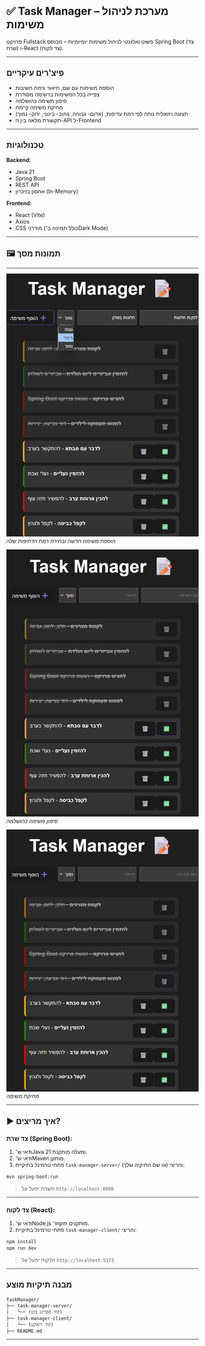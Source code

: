 # ✅ Task Manager – מערכת לניהול משימות

פרויקט Fullstack פשוט ואלגנטי לניהול משימות יומיומיות – מבוסס Spring Boot (צד שרת) ו-React (צד לקוח). 

---

##  פיצ'רים עיקריים

-  הוספת משימות עם שם, תיאור ורמת חשיבות
-  צפייה בכל המשימות ברשימה מסודרת
-  סימון משימה כהושלמה
-  מחיקת משימה קיימת
-  תצוגה ויזואלית נוחה לפי רמת עדיפות, (אדום- גבוהה, צהוב- בינוני, ירוק- נמוך)
-  תקשורת מלאה בין ה-API ל-Frontend

---

##  טכנולוגיות

**Backend:**
- Java 21
- Spring Boot
- REST API
- אחסון בזיכרון (In-Memory)

**Frontend:**
- React (Vite)
- Axios
- CSS מודרני (כולל תמיכה ב־Dark Mode)

---

## 🖼 תמונות מסך
---


![הוספת משימה חדשה ובחירת רמת הדחיפות שלה](readme-images/AddTask.png)  
*הוספת משימה חדשה ובחירת רמת הדחיפות שלה*

![סימון משימה כהושלמה](readme-images/Complete.png)  
*סימון משימה כהושלמה*


![מחיקת משימה](readme-images/DeleteTask.png)  
*מחיקת משימה*


---

## ▶ איך מריצים?

###  צד שרת (Spring Boot):

1. ודאי ש־Java 21 ומעלה מותקנת.
2. ודאי ש־Maven מותקן.
3. פתחי טרמינל בתיקיית `task-manager-server/` (או שם התיקיה שלך) והריצי:

```bash
mvn spring-boot:run
```

> השרת יפעל על `http://localhost:8080`

---

###  צד לקוח (React):

1. ודאי ש־Node.js ו־npm מותקנים.
2. פתחי טרמינל בתיקיית `task-manager-client/` והריצי:

```bash
npm install
npm run dev
```

> הלקוח יפעל על `http://localhost:5173`

---


##  מבנה תיקיות מוצע

```
TaskManager/
├── task-manager-server/
│   └── (קוד ספרינג בוט)
├── task-manager-client/
│   └── (קוד ריאקט)
├── README.md
```

---
